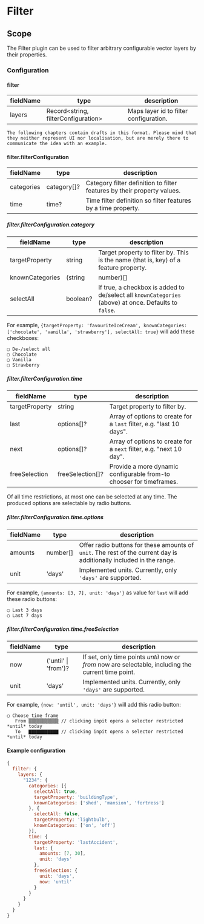 # Filter

## Scope

The Filter plugin can be used to filter arbitrary configurable vector layers by their properties.

### Configuration

#### filter

| fieldName | type | description |
| - | - | - |
| layers | Record<string, filterConfiguration> | Maps layer id to filter configuration. |

```
The following chapters contain drafts in this format. Please mind that they neither represent UI nor localisation, but are merely there to communicate the idea with an example.
```

#### filter.filterConfiguration

| fieldName | type | description |
| - | - | - |
| categories | category[]? | Category filter definition to filter features by their property values. |
| time | time? | Time filter definition so filter features by a time property. |

##### filter.filterConfiguration.category

| fieldName | type | description |
| - | - | - |
| targetProperty | string | Target property to filter by. This is the name (that is, key) of a feature property. |
| knownCategories | (string | number)[] | Array of known values for the feature properties. Each entry will result in a checkbox that allows filtering the appropriate features. Properties not listed will not be filterable. The technical name will result in a localization key that can be configured on a per-client basis. |
| selectAll | boolean? | If true, a checkbox is added to de/select all `knownCategories` (above) at once. Defaults to `false`. |

For example, `{targetProperty: 'favouriteIceCream', knownCategories: ['chocolate', 'vanilla', 'strawberry'], selectAll: true}` will add these checkboxes:

```
▢ De-/select all
▢ Chocolate
▢ Vanilla
▢ Strawberry
```

##### filter.filterConfiguration.time

| fieldName | type | description |
| - | - | - |
| targetProperty | string | Target property to filter by. |
| last | options[]? | Array of options to create for a `last` filter, e.g. "last 10 days". |
| next | options[]? | Array of options to create for a `next` filter, e.g. "next 10 day". |
| freeSelection | freeSelection[]? | Provide a more dynamic configurable from-to chooser for timeframes. |

Of all time restrictions, at most one can be selected at any time. The produced options are selectable by radio buttons.

##### filter.filterConfiguration.time.options

| fieldName | type | description |
| - | - | - |
| amounts | number[] | Offer radio buttons for these amounts of `unit`. The rest of the current day is additionally included in the range. |
| unit | 'days' | Implemented units. Currently, only `'days'` are supported. |

For example, `{amounts: [3, 7], unit: 'days'}` as value for `last` will add these radio buttons:

```
◯ Last 3 days
◯ Last 7 days
```

##### filter.filterConfiguration.time.freeSelection

| fieldName | type | description |
| - | - | - |
| now | ('until' \| 'from')? | If set, only time points *until* now or *from* now are selectable, including the current time point. |
| unit | 'days' | Implemented units. Currently, only `'days'` are supported. |

For example, `{now: 'until', unit: 'days'}` will add this radio button:

```
◯ Choose time frame
   From ▒▒▒▒▒▒▒▒▒▒▒ // clicking inpit opens a selector restricted *until* today
   To   ▇▇▇▇▇▇▇▇▇▇▇ // clicking inpit opens a selector restricted *until* today
```

#### Example configuration

```js
{
  filter: {
    layers: {
      "1234": {
        categories: [{
          selectAll: true,
          targetProperty: 'buildingType',
          knownCategories: ['shed', 'mansion', 'fortress']
        }, {
          selectAll: false,
          targetProperty: 'lightbulb',
          knownCategories: ['on', 'off']
        }],
        time: {
          targetProperty: 'lastAccident',
          last: {
            amounts: [7, 30],
            unit: 'days'
          },
          freeSelection: {
            unit: 'days',
            now: 'until'
          }
        }
      }
    }
  }
}
```

